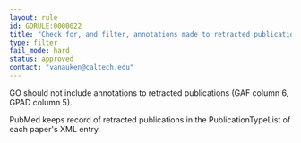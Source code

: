 ```yaml
---
layout: rule
id: GORULE:0000022
title: "Check for, and filter, annotations made to retracted publications"
type: filter
fail_mode: hard
status: approved
contact: "vanauken@caltech.edu"
---
```

GO should not include annotations to retracted publications (GAF column 6, GPAD column 5). 

PubMed keeps record of retracted publications in the PublicationTypeList of
each paper's XML entry.
